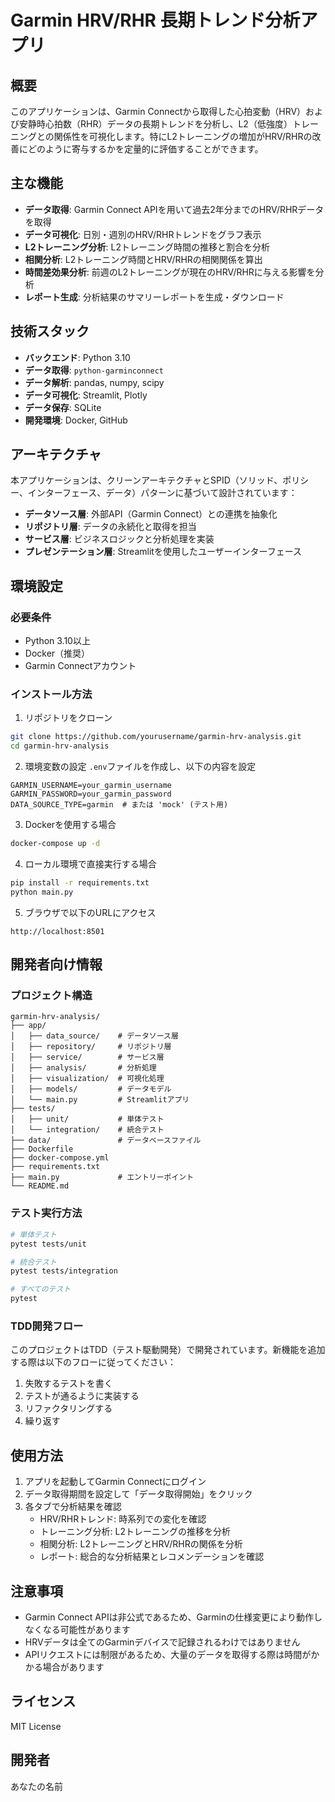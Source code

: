 # Garmin HRV/RHR 長期トレンド分析アプリ

## 概要

このアプリケーションは、Garmin Connectから取得した心拍変動（HRV）および安静時心拍数（RHR）データの長期トレンドを分析し、L2（低強度）トレーニングとの関係性を可視化します。特にL2トレーニングの増加がHRV/RHRの改善にどのように寄与するかを定量的に評価することができます。

## 主な機能

- **データ取得**: Garmin Connect APIを用いて過去2年分までのHRV/RHRデータを取得
- **データ可視化**: 日別・週別のHRV/RHRトレンドをグラフ表示
- **L2トレーニング分析**: L2トレーニング時間の推移と割合を分析
- **相関分析**: L2トレーニング時間とHRV/RHRの相関関係を算出
- **時間差効果分析**: 前週のL2トレーニングが現在のHRV/RHRに与える影響を分析
- **レポート生成**: 分析結果のサマリーレポートを生成・ダウンロード

## 技術スタック

- **バックエンド**: Python 3.10
- **データ取得**: `python-garminconnect`
- **データ解析**: pandas, numpy, scipy
- **データ可視化**: Streamlit, Plotly
- **データ保存**: SQLite
- **開発環境**: Docker, GitHub

## アーキテクチャ

本アプリケーションは、クリーンアーキテクチャとSPID（ソリッド、ポリシー、インターフェース、データ）パターンに基づいて設計されています：

- **データソース層**: 外部API（Garmin Connect）との連携を抽象化
- **リポジトリ層**: データの永続化と取得を担当
- **サービス層**: ビジネスロジックと分析処理を実装
- **プレゼンテーション層**: Streamlitを使用したユーザーインターフェース

## 環境設定

### 必要条件

- Python 3.10以上
- Docker（推奨）
- Garmin Connectアカウント

### インストール方法

1. リポジトリをクローン
```bash
git clone https://github.com/yourusername/garmin-hrv-analysis.git
cd garmin-hrv-analysis
```

2. 環境変数の設定
`.env`ファイルを作成し、以下の内容を設定
```
GARMIN_USERNAME=your_garmin_username
GARMIN_PASSWORD=your_garmin_password
DATA_SOURCE_TYPE=garmin  # または 'mock' (テスト用)
```

3. Dockerを使用する場合
```bash
docker-compose up -d
```

4. ローカル環境で直接実行する場合
```bash
pip install -r requirements.txt
python main.py
```

5. ブラウザで以下のURLにアクセス
```
http://localhost:8501
```

## 開発者向け情報

### プロジェクト構造
```
garmin-hrv-analysis/
├── app/
│   ├── data_source/    # データソース層
│   ├── repository/     # リポジトリ層
│   ├── service/        # サービス層
│   ├── analysis/       # 分析処理
│   ├── visualization/  # 可視化処理
│   ├── models/         # データモデル
│   └── main.py         # Streamlitアプリ
├── tests/
│   ├── unit/           # 単体テスト
│   └── integration/    # 統合テスト
├── data/               # データベースファイル
├── Dockerfile
├── docker-compose.yml
├── requirements.txt
├── main.py             # エントリーポイント
└── README.md
```

### テスト実行方法
```bash
# 単体テスト
pytest tests/unit

# 統合テスト
pytest tests/integration

# すべてのテスト
pytest
```

### TDD開発フロー
このプロジェクトはTDD（テスト駆動開発）で開発されています。新機能を追加する際は以下のフローに従ってください：

1. 失敗するテストを書く
2. テストが通るように実装する
3. リファクタリングする
4. 繰り返す

## 使用方法

1. アプリを起動してGarmin Connectにログイン
2. データ取得期間を設定して「データ取得開始」をクリック
3. 各タブで分析結果を確認
   - HRV/RHRトレンド: 時系列での変化を確認
   - トレーニング分析: L2トレーニングの推移を分析
   - 相関分析: L2トレーニングとHRV/RHRの関係を分析
   - レポート: 総合的な分析結果とレコメンデーションを確認

## 注意事項

- Garmin Connect APIは非公式であるため、Garminの仕様変更により動作しなくなる可能性があります
- HRVデータは全てのGarminデバイスで記録されるわけではありません
- APIリクエストには制限があるため、大量のデータを取得する際は時間がかかる場合があります

## ライセンス

MIT License

## 開発者

あなたの名前